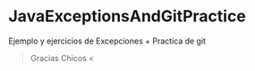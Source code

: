 # JavaExceptionsAndGitPractice
Ejemplo y ejercicios de Excepciones + Practica de git

 > Gracias Chicos <